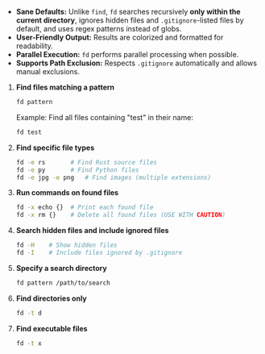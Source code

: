 - **Sane Defaults:** Unlike `find`, `fd` searches recursively **only within the current directory**,
ignores hidden files and `.gitignore`-listed files by default,
and uses regex patterns instead of globs.
- **User-Friendly Output:** Results are colorized and formatted for readability.
- **Parallel Execution:** `fd` performs parallel processing when possible.
- **Supports Path Exclusion:** Respects `.gitignore` automatically and allows manual exclusions.

1. **Find files matching a pattern**  
   ```sh
   fd pattern
   ```
   Example: Find all files containing "test" in their name:
   ```sh
   fd test
   ```

2. **Find specific file types**  
   ```sh
   fd -e rs       # Find Rust source files
   fd -e py       # Find Python files
   fd -e jpg -e png   # Find images (multiple extensions)
   ```

3. **Run commands on found files**  
   ```sh
   fd -x echo {}  # Print each found file
   fd -x rm {}    # Delete all found files (USE WITH CAUTION)
   ```

4. **Search hidden files and include ignored files**  
   ```sh
   fd -H    # Show hidden files
   fd -I    # Include files ignored by .gitignore
   ```

5. **Specify a search directory**  
   ```sh
   fd pattern /path/to/search
   ```

6. **Find directories only**  
   ```sh
   fd -t d
   ```

7. **Find executable files**  
   ```sh
   fd -t x
   ```
